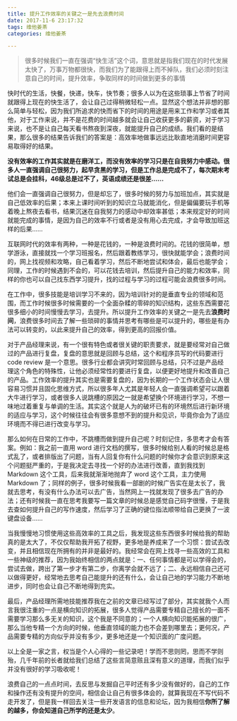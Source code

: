```yaml
---
title: 提升工作效率的关键之一是先去浪费时间
date: 2017-11-6 23:17:32
tags: 维他姜茶
categories: 维他姜茶

---
```



> 很多时候我们一直在强调“快生活”这个词，意思就是指我们现在的时代发展太快了，万事万物都很快，而我们为了能跟得上而不掉队，我们必须时刻注意自己的时间，提升效率，争取同样的时间做到更多的事情

<!--more-->


快时代的生活，快餐，快递，快车，快节奏；很多人以为在这些琐事上节省了时间就跟得上现在的快生活了，会让自己过得稍微轻松一点。显然这个想法并非想的那么简单与轻松，因为我们所追求的快而省下的时间的用途是用来工作和学习或者其他，对于工作来说，并不是花费的时间越多就会让自己收获更多的薪资，对于学习来说，也不是让自己每天看书熬夜到深夜，就能提升自己的成绩。我们看的是结果，那么很多的结果告诉我们的答案是：高效率地做事远远比耿直地消磨时间更容易取得好的结果。

**没有效率的工作其实就是在磨洋工，而没有效率的学习只是在自我努力中感动。很多人一直强调自己很努力，起早贪黑的学习，但是工作总是完成不了，每次期末考试总是会挂科，46级总是过不了，英语成绩还是很差……**

他们会一直强调自己很努力，但是却忘了，很多时候的努力与加班加点，其实就是自己低效率的后果；本来上课时间听到的知识立马就能消化，但是偏偏要玩手机等着晚上熬夜去看书，结果沉迷在自我努力的感动中却效率甚低；本来规定好的时间就能完成的事情，是因为自己的效率不行或者是没有用心去完成，才会导致加班这样的后果……

互联网时代的效率有两种，一种是花钱的，一种是浪费时间的。花钱的很简单，想学游泳，直接就找一个学习班报名，然后跟着教练学习，很快就能学会；浪费时间的，网上找视频和攻略，自己看着学习，然后不断地尝试和体会，最后也能学会；同理，工作的时候遇到不会的，可以花钱去培训，然后提升自己的能力和效率，同样的你也可以自己找东西学习提升，找的过程与学习的过程可能会浪费很多时间。

在工作中，很多技能是培训学习不来的，因为培训针对的是垂直专业的领域和范围，而工作时候很多时候需要的一个全面杂糅的零碎的知识结构，这些东西需要花很多细小的时间慢慢去学习，去提升。所以提升工作效率的关键之一是先去**浪费时间**，浪费很多时间去了解一些琐碎的事情并思考有哪些是可以提升的，哪些是有办法可以转变的，以此来提升自己的效率，得到更高的回报价值。

对于产品经理来说，有一个很有特色或者很关键的职责要求，就是要经常对自己做过的产品进行复盘，复盘的意思就是回顾与总结，这个和程序员写的代码要进行 code review 是一个意思。很多行业都会讲究时常回顾与总结，只不过是产品经理这个角色的特殊性，让他必须经常性的要进行复盘，以便更好地提升和改善自己的产品。工作效率的提升其实也是需要复盘的，因为长期的一个工作状态会让人很容易习惯并且固化思维方式，所以很多年人尤其是年轻人会一直强调希望可以跟着大牛进行学习，或者很多人说跳槽的原因之一就是希望换个环境进行学习，不想一味地过着重复与单调的生活。其实这个就是人为的破坏已有的环境然后进行新环境的适应与学习，这个时候往往会有很多意想不到的提升和见识，毕竟你会为了适应环境而不得已进行改变与学习。

那么如何在日常的工作中，不跳槽而做到提升自己呢？时刻记住，多思考才会有答案。例如：我之前一直用 word 进行文档的撰写，很多时候给别人看的时候总是格式乱了，或者排版出了问题，当有人回复你有什么问题的时候你才会意识到原来这个问题挺严重的，于是我决定去寻找一个好的办法进行改善，直到我找到 Markdown 这个工具，后来我就渐渐地抛弃了 word 这个工具，主力使用 Markdown 了；同样的例子，很多时候我看一部剧的时候广告实在是太长了，我就去思考，有没有什么办法可以去广告，当然网上一找就发现了很多去广告的办法；还有时候我一直在思考我要写一篇文章的时候总是感觉自己码字很慢，于是我去查如何提升自己的写作速度，然后学习了正确的键位指法顺带给自己更换了一波键盘设备……

当我慢慢地习惯使用这些高效率的工具之后，我发现这些东西很多时候给我的帮助真的是太大了，不仅仅帮助我开拓了视野，更多地是养成来了一个习惯：尝试去改变，并且相信现在所拥有的并非是最好的。我经常会在网上找寻一些高效的工具和一些神级的推荐，因为我始终相信的两点就是：一、任何事情都是可以学得会的，尝试去做，跨出了第一步才有第二步，你离学会就不远了；二、永远相信自己还可以做得更好，经常地去思考自己能提升的还有什么，会让自己地的学习能力不断地进步，同时也会让自己不断地得到充实。

最后，产品经理所需地技能推荐我在之前的文章已经写过了部分，其实就我个人而言我很注重的一点是横向知识的拓展，很多人觉得产品需要专精自己擅长的一面不需要学习那么多无关的知识，这个我是不同意的；一个人横向知识能拓展的很广，那么当他专精一个方向的时候，他垂直领域的能力也不会差到哪里去；更何况，产品需要专精的方向似乎并没有多少，更多地还是一个知识面的广度问题。

以上全是一家之言，权当是个人心得的一些记录吧！学而不思则罔，思而不学则殆，几千年前的长者就给我们总结了这些言简意赅且深有意义的道理，而我们似乎并没有很好的学习吸收呢！

浪费自己的一点点时间，去反思与发掘自己平时还有多少没有做好的，自己的工作和操作还有没有提升的空间，相信会让自己有很多体会的，就算我现在不写代码不走开发了，但是我一样回去关注一些开发语言的信息和论坛，因为我相信**你所了解的越多，你会知道自己所学的还是太少**。














